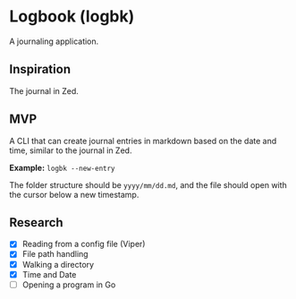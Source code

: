 # Logbook (logbk)

A journaling application.

## Inspiration

The journal in Zed.

## MVP

A CLI that can create journal entries in markdown based on the date and time, similar to the journal in Zed.

**Example:**
`logbk --new-entry`

The folder structure should be `yyyy/mm/dd.md`, and the file should open with the cursor below a new timestamp.

## Research

- [X] Reading from a config file (Viper)
- [X] File path handling
- [X] Walking a directory
- [X] Time and Date
- [ ] Opening a program in Go
